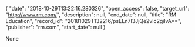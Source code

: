 {
  "date": "2018-10-29T13:22:16.280326", 
  "open_access": false, 
  "target_url": "http://www.rm.com/", 
  "description": null, 
  "end_date": null, 
  "title": "RM Education", 
  "record_id": "20181029T132216/psELn7I3JjQe2vlc2gilvA==", 
  "publisher": "rm.com", 
  "start_date": null
}

None